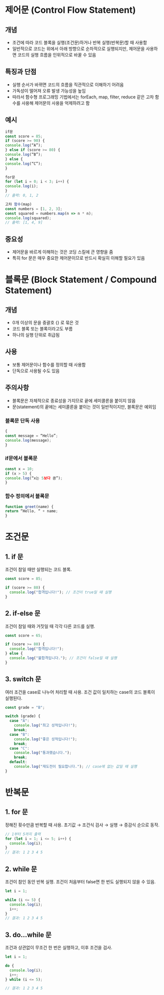 # 제어문 (Control Flow Statement)

## 개념

- 조건에 따라 코드 블록을 실행(조건문)하거나 반복 실행(반복문)할 때 사용함
- 일반적으로 코드는 위에서 아래 방향으로 순차적으로 실행되지만, 제어문을 사용하면 코드의 실행 흐름을 인위적으로 바꿀 수 있음

## 특징과 단점

- 실행 순서가 바뀌면 코드의 흐름을 직관적으로 이해하기 어려움
- 가독성이 떨어져 오류 발생 가능성을 높임
- 따라서 함수형 프로그래밍 기법에서는 forEach, map, filter, reduce 같은 고차 함수를 사용해 제어문의 사용을 억제하려고 함

## 예시

```js
if문
const score = 85;
if (score >= 90) {
console.log(“A”);
} else if (score >= 80) {
console.log(“B”);
} else {
console.log(“C”);
}

for문
for (let i = 0; i < 3; i++) {
console.log(i);
}
// 출력: 0, 1, 2

고차 함수(map)
const numbers = [1, 2, 3];
const squared = numbers.map(n => n * n);
console.log(squared);
// 출력: [1, 4, 9]

```

## 중요성

- 제어문을 바르게 이해하는 것은 코딩 스킬에 큰 영향을 줌
- 특히 for 문은 매우 중요한 제어문이므로 반드시 확실히 이해할 필요가 있음

# 블록문 (Block Statement / Compound Statement)

## 개념

- 0개 이상의 문을 중괄호 {} 로 묶은 것
- 코드 블록 또는 블록이라고도 부름
- 하나의 실행 단위로 취급됨

## 사용

- 보통 제어문이나 함수를 정의할 때 사용함
- 단독으로 사용될 수도 있음

## 주의사항

- 블록문은 자체적으로 종료성을 가지므로 끝에 세미콜론을 붙이지 않음
- 문(statement)의 끝에는 세미콜론을 붙이는 것이 일반적이지만, 블록문은 예외임

### 블록문 단독 사용

```js
{
const message = “Hello”;
console.log(message);
}
```

### if문에서 블록문

```js
const x = 10;
if (x > 5) {
console.log(“x는 5보다 큼”);
}
```

### 함수 정의에서 블록문

```js
function greet(name) {
return “Hello, “ + name;
}
```

# 조건문

## 1. if 문

조건이 참일 때만 실행되는 코드 블록.

```js
const score = 85;

if (score >= 80) {
  console.log("합격입니다!"); // 조건이 true일 때 실행
}
```

## 2. if-else 문

조건이 참일 때와 거짓일 때 각각 다른 코드를 실행.

```js
const score = 65;

if (score >= 80) {
  console.log("합격입니다!");
} else {
  console.log("불합격입니다."); // 조건이 false일 때 실행
}
```

## 3. switch 문

여러 조건을 case로 나누어 처리할 때 사용.
조건 값이 일치하는 case의 코드 블록이 실행된다.

```js
const grade = "B";

switch (grade) {
  case "A":
    console.log("최고 성적입니다!");
    break;
  case "B":
    console.log("좋은 성적입니다!");
    break;
  case "C":
    console.log("통과했습니다.");
    break;
  default:
    console.log("재도전이 필요합니다."); // case에 없는 값일 때 실행
}
```

# 반복문

## 1. for 문

정해진 횟수만큼 반복할 때 사용.
초기값 → 조건식 검사 → 실행 → 증감식 순으로 동작.

```js
// 1부터 5까지 출력
for (let i = 1; i <= 5; i++) {
  console.log(i);
}
// 결과: 1 2 3 4 5
```

## 2. while 문

조건이 참인 동안 반복 실행.
조건이 처음부터 false면 한 번도 실행되지 않을 수 있음.

```js
let i = 1;

while (i <= 5) {
  console.log(i);
  i++;
}
// 결과: 1 2 3 4 5
```

## 3. do...while 문

조건과 상관없이 무조건 한 번은 실행하고, 이후 조건을 검사.

```js
let i = 1;

do {
  console.log(i);
  i++;
} while (i <= 5);

// 결과: 1 2 3 4 5
```
